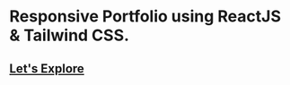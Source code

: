 # Responsive Portfolio using ReactJS & Tailwind CSS.
## [Let's Explore](https://www.youtube.com/watch?v=mfpEn52dD5k)
